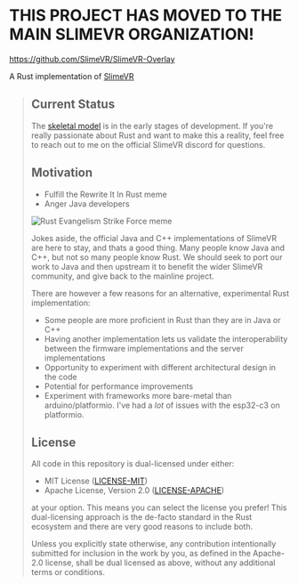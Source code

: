 # THIS PROJECT HAS MOVED TO THE MAIN SLIMEVR ORGANIZATION!
https://github.com/SlimeVR/SlimeVR-Overlay

A Rust implementation of [SlimeVR](https://github.com/SlimeVR)

> ## Current Status
> The [skeletal model](skeletal_model/) is in the early stages of development. If you're
> really passionate about Rust and want to make this a reality, feel free to reach out to
> me on the official SlimeVR discord for questions.
> 
> ## Motivation
> * Fulfill the Rewrite It In Rust meme
> * Anger Java developers
> 
> ![Rust Evangelism Strike Force meme](https://external-preview.redd.it/Ikj0dtD2q1f70pJtxZEJahFAJH0LkkcdtNuxMWT8Dl0.jpg?auto=webp&s=1c6212f4d10bc678f00d19b36b99d0eba6a8ca79)
> 
> Jokes aside, the official Java and C++ implementations of SlimeVR are here to
> stay, and thats a good thing. Many people know Java and C++, but not so many
> people know Rust. We should seek to port our work to Java and then upstream it
> to benefit the wider SlimeVR community, and give back to the mainline project.
> 
> There are however a few reasons for an alternative, experimental Rust implementation:
> * Some people are more proficient in Rust than they are in Java or C++
> * Having another implementation lets us validate the interoperability between the
>   firmware implementations and the server implementations
> * Opportunity to experiment with different architectural design in the code
> * Potential for performance improvements
> * Experiment with frameworks more bare-metal than arduino/platformio. I've had a *lot* of issues with the esp32-c3 on platformio.
> 
> 
> ## License
> All code in this repository is dual-licensed under either:
> 
> - MIT License ([LICENSE-MIT](LICENSE-MIT))
> - Apache License, Version 2.0 ([LICENSE-APACHE](LICENSE-APACHE))
> 
> at your option. This means you can select the license you prefer! This dual-licensing approach is the de-facto standard in the Rust ecosystem and there are very good reasons to include both.
> 
> Unless you explicitly state otherwise, any contribution intentionally submitted for inclusion in the work by you, as defined in the Apache-2.0 license, shall be dual licensed as above, without any additional terms or conditions.
> 
